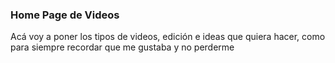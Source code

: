 ### Home Page de Videos
Acá voy a poner los tipos de videos, edición e ideas que quiera hacer, como para siempre recordar que me gustaba y no perderme